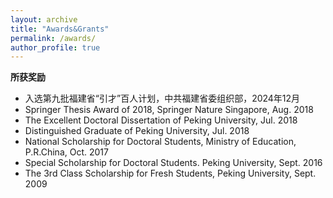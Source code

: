 ```yaml
---
layout: archive
title: "Awards&Grants"
permalink: /awards/
author_profile: true
---
```

**所获奖励**
* 入选第九批福建省“引才”百人计划，中共福建省委组织部，2024年12月
* Springer Thesis Award of 2018, Springer Nature Singapore, Aug. 2018
* The Excellent Doctoral Dissertation of Peking University, Jul. 2018
* Distinguished Graduate of Peking University, Jul. 2018
* National Scholarship for Doctoral Students, Ministry of Education, P.R.China, Oct. 2017
* Special Scholarship for Doctoral Students. Peking University, Sept. 2016
* The 3rd Class Scholarship for Fresh Students, Peking University, Sept. 2009

